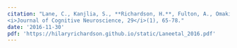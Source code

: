 ```yaml
---
citation: "Lane, C., Kanjlia, S., **Richardson, H.**, Fulton, A., Omaki, A., Bedny, M. (2016). Reduced left-lateralization of language in congenitally blind individuals. 
<i>Journal of Cognitive Neuroscience, 29</i>(1), 65-78."
date: '2016-11-30'
pdf: 'https://hilaryrichardson.github.io/static/Laneetal_2016.pdf'
---
```

